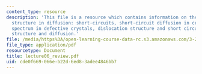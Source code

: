 ```yaml
---
content_type: resource
description: 'This file is a resource which contains information on the role of micro
  structure in diffusion: short-circuits, short-circuit diffusion in crystals: diffusion
  spectrum in defective crystals, dislocation structure and short circuits, grain-boundary
  structure and diffusion.'
file: /media/https%3A/open-learning-course-data-rc.s3.amazonaws.com/3-205-thermodynamics-and-kinetics-of-materials-fall-2006/cde0f669066eb22d6ed83adee4846bb7_lecture06_review.pdf
file_type: application/pdf
resourcetype: Document
title: lecture06_review.pdf
uid: cde0f669-066e-b22d-6ed8-3adee4846bb7
---
```

